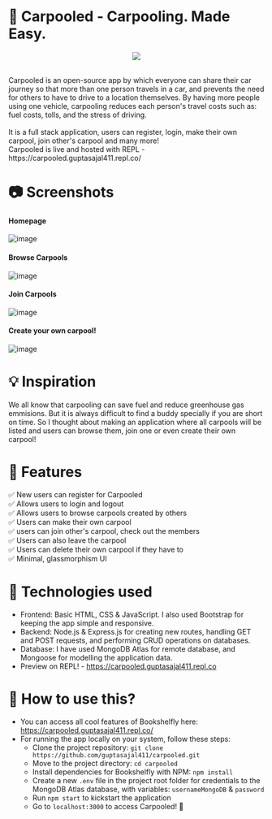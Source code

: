 # 🚗 Carpooled - Carpooling. Made Easy.
<p align="center">
  <img src="https://user-images.githubusercontent.com/70312106/139562288-65207c92-5a72-4d33-bd68-9ec8cbfff1a3.png">
</p><br>
Carpooled is an open-source app by which everyone can share their car journey so that more than one person travels in a car, and prevents the need for others to have to drive to a location themselves. By having more people using one vehicle, carpooling reduces each person's travel costs such as: fuel costs, tolls, and the stress of driving. <br><br>
It is a full stack application, users can register, login, make their own carpool, join other's carpool and many more! <br>
Carpooled is live and hosted with REPL - https://carpooled.guptasajal411.repl.co/

# 📷 Screenshots
#### Homepage
![image](https://user-images.githubusercontent.com/70312106/139562393-f45b22dc-1c23-44a7-ac84-eb67927397b8.png)
#### Browse Carpools
![image](https://user-images.githubusercontent.com/70312106/139562440-ff0b0f09-d41c-49f5-8d69-585265eb7eaa.png)
#### Join Carpools
![image](https://user-images.githubusercontent.com/70312106/139562445-690ddf4f-af54-4f55-9ccb-a7f640adecd0.png)
#### Create your own carpool!
![image](https://user-images.githubusercontent.com/70312106/139562448-331b7d81-24e3-41c1-aef7-050af77a91a3.png)

# 💡 Inspiration
We all know that carpooling can save fuel and reduce greenhouse gas emmisions. But it is always difficult to find a buddy specially if you are short on time. So I thought about making an application where all carpools will be listed and users can browse them, join one or even create their own carpool!

# 🥳 Features
✅ New users can register for Carpooled <br>
✅ Allows users to login and logout <br>
✅ Allows users to browse carpools created by others <br>
✅ Users can make their own carpool <br>
✅ users can join other's carpool, check out the members <br>
✅ Users can also leave the carpool <br>
✅ Users can delete their own carpool if they have to  <br>
✅ Minimal, glassmorphism UI

# 🧐 Technologies used
- Frontend: Basic HTML, CSS & JavaScript. I also used Bootstrap for keeping the app simple and responsive.
- Backend: Node.js & Express.js for creating new routes, handling GET and POST requests, and performing CRUD operations on databases.
- Database: I have used MongoDB Atlas for remote database, and Mongoose for modelling the application data.
- Preview on REPL! - https://carpooled.guptasajal411.repl.co

# 🤔 How to use this?
- You can access all cool features of Bookshelfly here: https://carpooled.guptasajal411.repl.co/
- For running the app locally on your system, follow these steps: 
  -  Clone the project repository: `git clone https://github.com/guptasajal411/carpooled.git`
  -  Move to the project directory: `cd carpooled`
  -  Install dependencies for Bookshelfly with NPM: `npm install`
  -  Create a new `.env` file in the project root folder for credentials to the MongoDB Atlas database, with variables: `usernameMongoDB` & `password`
  -  Run `npm start` to kickstart the application
  -  Go to `localhost:3000` to access Carpooled! 🥳
